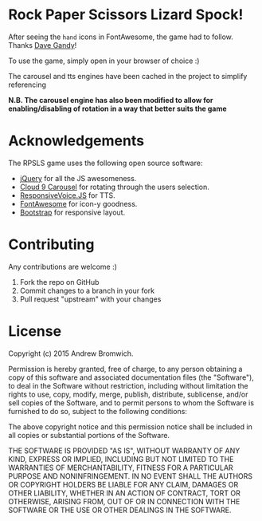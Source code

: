 # Rock Paper Scissors Lizard Spock!
After seeing the `hand` icons in FontAwesome, the game had to follow. Thanks [Dave Gandy](https://twitter.com/davegandy)!

To use the game, simply open in your browser of choice :)
 
The carousel and tts engines have been cached in the project to simplify referencing

**N.B. The carousel engine has also been modified to allow for enabling/disabling of rotation in a way that better
suits the game**

# Acknowledgements

The RPSLS game uses the following open source software:

- [jQuery](https://jquery.com/) for all the JS awesomeness.
- [Cloud 9 Carousel](https://github.com/specious/cloud9carousel) for rotating through the users selection.
- [ResponsiveVoice.JS](http://responsivevoice.org/) for TTS.
- [FontAwesome](https://fortawesome.github.io/Font-Awesome) for icon-y goodness.
- [Bootstrap](http://getbootstrap.com/) for responsive layout.


# Contributing

Any contributions are welcome :)

 1. Fork the repo on GitHub
 2. Commit changes to a branch in your fork
 3. Pull request "upstream" with your changes


# License

Copyright (c) 2015 Andrew Bromwich.

Permission is hereby granted, free of charge, to any person obtaining a copy of this software and associated documentation files (the "Software"), to deal in the Software without restriction, including without limitation the rights to use, copy, modify, merge, publish, distribute, sublicense, and/or sell copies of the Software, and to permit persons to whom the Software is furnished to do so, subject to the following conditions:

The above copyright notice and this permission notice shall be included in all copies or substantial portions of the Software.

THE SOFTWARE IS PROVIDED "AS IS", WITHOUT WARRANTY OF ANY KIND, EXPRESS OR IMPLIED, INCLUDING BUT NOT LIMITED TO THE WARRANTIES OF MERCHANTABILITY, FITNESS FOR A PARTICULAR PURPOSE AND NONINFRINGEMENT. IN NO EVENT SHALL THE AUTHORS OR COPYRIGHT HOLDERS BE LIABLE FOR ANY CLAIM, DAMAGES OR OTHER LIABILITY, WHETHER IN AN ACTION OF CONTRACT, TORT OR OTHERWISE, ARISING FROM, OUT OF OR IN CONNECTION WITH THE SOFTWARE OR THE USE OR OTHER DEALINGS IN THE SOFTWARE.